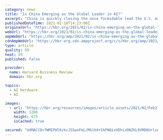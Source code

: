 ```yaml
---
category: news
title: "Is China Emerging as the Global Leader in AI?"
excerpt: "China is quickly closing the once formidable lead the U.S. maintained on AI research. Chinese researchers now publish more papers on AI and secure more patents than U.S. researchers do. The country seems poised to become a leader in AI-empowered businesses,"
publishedDateTime: 2021-02-18T14:23:00Z
originalUrl: "https://hbr.org/2021/02/is-china-emerging-as-the-global-leader-in-ai"
webUrl: "https://hbr.org/2021/02/is-china-emerging-as-the-global-leader-in-ai"
ampWebUrl: "https://hbr.org/amp/2021/02/is-china-emerging-as-the-global-leader-in-ai"
cdnAmpWebUrl: "https://hbr-org.cdn.ampproject.org/c/s/hbr.org/amp/2021/02/is-china-emerging-as-the-global-leader-in-ai"
type: article
quality: 59
heat: 59
published: false

provider:
  name: Harvard Business Review
  domain: hbr.org

topics:
  - AI Hardware
  - AI

images:
  - url: "https://hbr.org/resources/images/article_assets/2021/02/Feb21_18_956056544.jpg"
    width: 1200
    height: 675
    isCached: true

secured: "UdMACCOv7WMIPHl6zkcJSSwoFmL/MGlH4+ShPNQivXDhizDNZKL9VMD0UrlxAfLhrF1EUku4JcHgUmm/zF3X+Gz/PfEuJadYaEnWnyedOFGeWwgr/7IFCUoJuI2/p4DyvN0heldHi7O4HwM/OOSADaGNiU8w7q41L8GkQcxDTgrHC3fyaWk1AsZFVXFYfpooHPWaIj4DhEqYkkCpd4WFbW2vKrHHIt17IFGGhRbztaSlBQkH/rObcNVeC8HzE8NXK6LlUlzQ+2VfApCpxjjK23ostSJ7MKZ2l/9hy2S8KBh9pRSW86940BAnnNi8HZvLE3CNVUpfBODt4r/6Gl2ZQ9+E+n9gyxiyQsr9oq6R9Wo=;QBCBIaFscEOUPyLGoAkADw=="
---
```


